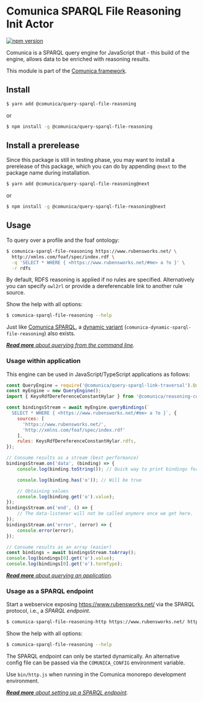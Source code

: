# Comunica SPARQL File Reasoning Init Actor

[![npm version](https://badge.fury.io/js/%40comunica%2Fquery-sparql-file-reasoning.svg)](https://www.npmjs.com/package/@comunica/query-sparql-file-reasoning)
<!-- [![Docker Pulls](https://img.shields.io/docker/pulls/comunica/query-sparql-link-traversal.svg)](https://hub.docker.com/r/comunica/query-sparql-link-traversal/) -->

Comunica is a SPARQL query engine for JavaScript that - this build of the engine, allows data to be enriched with reasoning results.

This module is part of the [Comunica framework](https://comunica.dev/).

## Install

```bash
$ yarn add @comunica/query-sparql-file-reasoning
```

or

```bash
$ npm install -g @comunica/query-sparql-file-reasoning
```

## Install a prerelease

Since this package is still in testing phase, you may want to install a prerelease of this package, which you can do by appending `@next` to the package name during installation.

```bash
$ yarn add @comunica/query-sparql-file-reasoning@next
```

or

```bash
$ npm install -g @comunica/query-sparql-file-reasoning@next
```

## Usage

To query over a profile and the foaf ontology:

```bash
$ comunica-sparql-file-reasoning https://www.rubensworks.net/ \
  http://xmlns.com/foaf/spec/index.rdf \
  -q 'SELECT * WHERE { <https://www.rubensworks.net/#me> a ?o }' \
  -r rdfs
```

By default, RDFS reasoning is applied if no rules are specified. Alternatively you can specify `owl2rl` or provide a dereferencable link to another rule source.

Show the help with all options:

```bash
$ comunica-sparql-file-reasoning --help
```

Just like [Comunica SPARQL](https://github.com/comunica/comunica/tree/master/packages/query-sparql),
a [dynamic variant](https://github.com/comunica/comunica/tree/master/packages/query-sparql#usage-from-the-command-line) (`comunica-dynamic-sparql-file-reasoning`) also exists.

_[**Read more** about querying from the command line](https://comunica.dev/docs/query/getting_started/query_cli/)._

### Usage within application

This engine can be used in JavaScript/TypeScript applications as follows:

```javascript
const QueryEngine = require('@comunica/query-sparql-link-traversal').QueryEngine;
const myEngine = new QueryEngine();
import { KeysRdfDereferenceConstantHylar } from '@comunica/reasoning-context-entries';

const bindingsStream = await myEngine.queryBindings(`
  SELECT * WHERE { <https://www.rubensworks.net/#me> a ?o }`, {
    sources: [
      'https://www.rubensworks.net/',
      'http://xmlns.com/foaf/spec/index.rdf'
    ],
    rules: KeysRdfDereferenceConstantHylar.rdfs,
});

// Consume results as a stream (best performance)
bindingsStream.on('data', (binding) => {
    console.log(binding.toString()); // Quick way to print bindings for testing

    console.log(binding.has('o')); // Will be true

    // Obtaining values
    console.log(binding.get('o').value);
});
bindingsStream.on('end', () => {
    // The data-listener will not be called anymore once we get here.
});
bindingsStream.on('error', (error) => {
    console.error(error);
});

// Consume results as an array (easier)
const bindings = await bindingsStream.toArray();
console.log(bindings[0].get('o').value);
console.log(bindings[0].get('o').termType);
```

_[**Read more** about querying an application](https://comunica.dev/docs/query/getting_started/query_app/)._

### Usage as a SPARQL endpoint

Start a webservice exposing https://www.rubensworks.net/ via the SPARQL protocol, i.e., a _SPARQL endpoint_.

```bash
$ comunica-sparql-file-reasoning-http https://www.rubensworks.net/ http://xmlns.com/foaf/spec/index.rdf
```

Show the help with all options:

```bash
$ comunica-sparql-file-reasoning --help
```

The SPARQL endpoint can only be started dynamically.
An alternative config file can be passed via the `COMUNICA_CONFIG` environment variable.

Use `bin/http.js` when running in the Comunica monorepo development environment.

_[**Read more** about setting up a SPARQL endpoint](https://comunica.dev/docs/query/getting_started/setup_endpoint/)._
